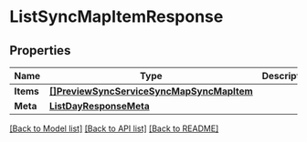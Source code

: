 # ListSyncMapItemResponse

## Properties

Name | Type | Description | Notes
------------ | ------------- | ------------- | -------------
**Items** | [**[]PreviewSyncServiceSyncMapSyncMapItem**](preview.sync.service.sync_map.sync_map_item.md) |  | [optional] 
**Meta** | [**ListDayResponseMeta**](ListDayResponse_meta.md) |  | [optional] 

[[Back to Model list]](../README.md#documentation-for-models) [[Back to API list]](../README.md#documentation-for-api-endpoints) [[Back to README]](../README.md)


